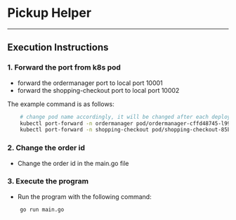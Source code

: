 # Pickup Helper
---

## Execution Instructions

### 1. Forward the port from k8s pod
* forward the ordermanager port to local port 10001
* forward the shopping-checkout port to local port 10002

The example command is as follows:
```bash
    # change pod name accordingly, it will be changed after each deployment.
    kubectl port-forward -n ordermanager pod/ordermanager-cffd48745-l99ml 10001:9281
    kubectl port-forward -n shopping-checkout pod/shopping-checkout-85bc4c64b7-t4fcz 10002:9281
```

### 2. Change the order id
* Change the order id in the main.go file

### 3. Execute the program
* Run the program with the following command:
```bash
    go run main.go
```
